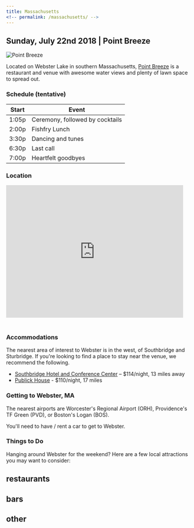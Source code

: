 ```yaml
---
title: Massachusetts
<!-- permalink: /massachusetts/ -->
---
```


## Sunday, July 22nd 2018 | Point Breeze

![Point Breeze](/images/point_breeze.jpeg)

<!-- Please [RVSP here](https://goo.gl/forms/R4FaelVPDCOp7wJR2)! -->

Located on Webster Lake in southern Massachusetts, [Point Breeze](https://www.pointbreezeonwebsterlake.com/) is a restaurant and venue with awesome water views and plenty of lawn space to spread out.


### Schedule (tentative)

Start | Event
------------ | -------------
1:05p | Ceremony, followed by cocktails
2:00p | Fishfry Lunch
3:30p | Dancing and tunes
6:30p | Last call
7:00p | Heartfelt goodbyes


### Location

<iframe src="https://www.google.com/maps/embed?pb=!1m14!1m8!1m3!1d11853.750645891125!2d-71.8395641!3d42.0337945!3m2!1i1024!2i768!4f13.1!3m3!1m2!1s0x0%3A0xaa073de7c17309f!2sPoint+Breeze!5e0!3m2!1sen!2sus!4v1516558063789" width="480" height="360" frameborder="0" style="border:0; margin-bottom: 20px" allowfullscreen></iframe>


### Accommodations

The nearest area of interest to Webster is in the west, of Southbridge and Sturbridge. If you're looking to find a place to stay near the venue, we recommend the following.

- [Southbridge Hotel and Conference Center](http://www.southbridgehotel.com/) – $114/night, 13 miles away
- [Publick House](http://www.publickhouse.com/accommodations/publick-house-historic-inn) - $110/night, 17 miles


### Getting to Webster, MA

The nearest airports are Worcester's Regional Airport (ORH), Providence's TF Green (PVD), or Boston's Logan (BOS).

You'll need to have / rent a car to get to Webster.


### Things to Do

Hanging around Webster for the weekend? Here are a few local attractions you may want to consider:

**restaurants**
-

**bars**
-

**other**
-